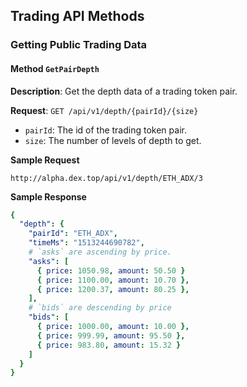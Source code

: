 ## Trading API Methods

### Getting Public Trading Data

#### Method `GetPairDepth`

**Description**: Get the depth data of a trading token pair.

**Request**: `GET /api/v1/depth/{pairId}/{size}`

- `pairId`: The id of the trading token pair.
- `size`: The number of levels of depth to get.

**Sample Request**

```http
http://alpha.dex.top/api/v1/depth/ETH_ADX/3
```

**Sample Response**
```yaml
{
  "depth": {
    "pairId": "ETH_ADX",
    "timeMs": "1513244690782",
    # `asks` are ascending by price.
    "asks": [
      { price: 1050.98, amount: 50.50 }
      { price: 1100.00, amount: 10.70 },
      { price: 1200.37, amount: 80.25 },
    ],
    # `bids` are descending by price
    "bids": [
      { price: 1000.00, amount: 10.00 },
      { price: 999.99, amount: 95.50 },
      { price: 983.80, amount: 15.32 }
    ]
  }
}
```
